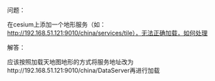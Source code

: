 问题：

在cesium上添加一个地形服务（如：http://192.168.51.121:9010/china/services/tile），无法正确加载，如何处理

解答：

应该按照加载天地图地形的方式将服务地址改为http://192.168.51.121:9010/china/DataServer再进行加载